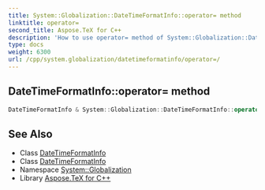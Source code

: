 ```yaml
---
title: System::Globalization::DateTimeFormatInfo::operator= method
linktitle: operator=
second_title: Aspose.TeX for C++
description: 'How to use operator= method of System::Globalization::DateTimeFormatInfo class in C++.'
type: docs
weight: 6300
url: /cpp/system.globalization/datetimeformatinfo/operator=/
---
```

## DateTimeFormatInfo::operator= method




```cpp
DateTimeFormatInfo & System::Globalization::DateTimeFormatInfo::operator=(const DateTimeFormatInfo &)=delete
```

## See Also

* Class [DateTimeFormatInfo](../)
* Class [DateTimeFormatInfo](../)
* Namespace [System::Globalization](../../)
* Library [Aspose.TeX for C++](../../../)
